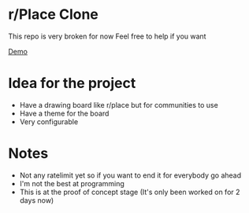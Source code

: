 # r/Place Clone
This repo is very broken for now
Feel free to help if you want

[Demo](https://rplace-clone.herokuapp.com/)

# Idea for the project
- Have a drawing board like r/place but for communities to use
- Have a theme for the board
- Very configurable

# Notes
- Not any ratelimit yet so if you want to end it for everybody go ahead
- I'm not the best at programming
- This is at the proof of concept stage (It's only been worked on for 2 days now)

